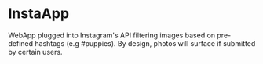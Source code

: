 InstaApp
=========

WebApp plugged into Instagram's API filtering images based on pre-defined hashtags (e.g #puppies). By design, photos will surface if submitted by certain users.  
